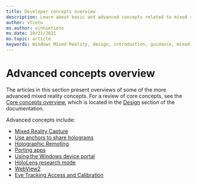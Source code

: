 ```yaml
---
title: Developer concepts overview 
description: Learn about basic and advanced concepts related to mixed reality development.
author: vtieto
ms.author: vinnietieto
ms.date: 10/21/2021
ms.topic: article
keywords: Windows Mixed Reality, design, introduction, guidance, mixed reality headset, windows mixed reality headset, virtual reality headset, ux, resources
---
```


# Advanced concepts overview

The articles in this section present overviews of some of the more advanced mixed reality concepts. For a review of core concepts, see the [Core concepts overview](../../design/core-concepts-landingpage.md), which is located in the [Design](../../design/design.md) section of the documentation.

Advanced concepts include:

- [Mixed Reality Capture](mixed-reality-capture-overview.md)
- [Use anchors to share holograms](shared-spatial-anchors-in-directx.md)
- [Holographic Remoting](../native/holographic-remoting-overview.md)
- [Porting apps](../porting-apps/porting-overview.md)
- [Using the Windows device portal](using-the-windows-device-portal.md)
- [HoloLens research mode](research-mode.md)
- [WebView2](webview2.md)
- [Eye Tracking Access and Calibration](eye-tracking-calibration.md)
